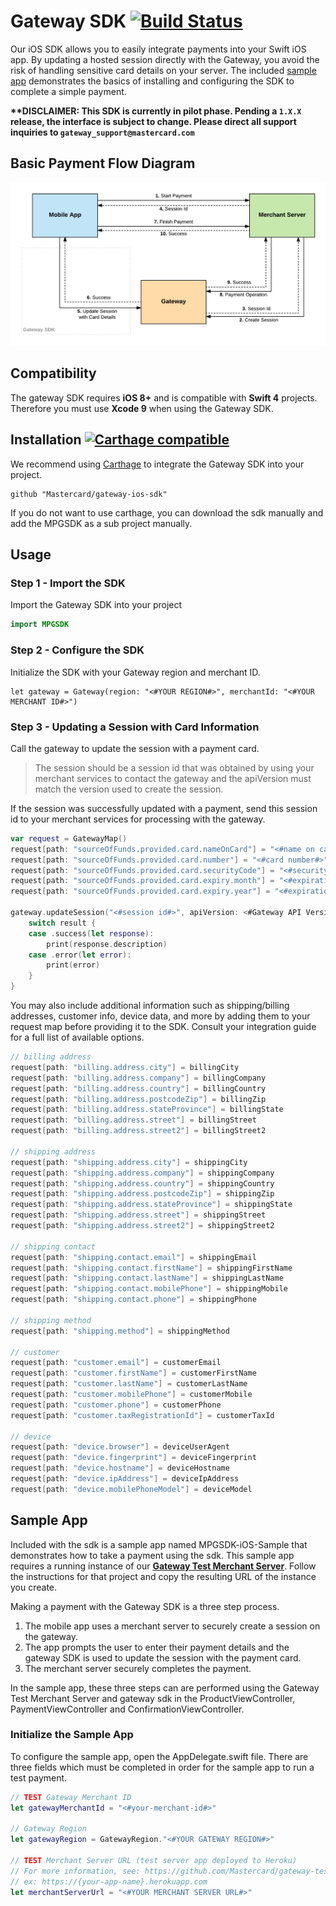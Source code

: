 # Gateway SDK [![Build Status](https://travis-ci.org/Mastercard/gateway-ios-sdk.svg?branch=master)](https://travis-ci.org/Mastercard/gateway-ios-sdk)
Our iOS SDK allows you to easily integrate payments into your Swift iOS app. By updating a hosted session directly with the Gateway, you avoid the risk of handling sensitive card details on your server. The included [sample app](#sample-app) demonstrates the basics of installing and configuring the SDK to complete a simple payment.

**\*\*DISCLAIMER: This SDK is currently in pilot phase. Pending a `1.X.X` release, the interface is subject to change. Please direct all support inquiries to `gateway_support@mastercard.com`**

## Basic Payment Flow Diagram

![Payment Flow](./payment-flow.png "Payment Flow")

## Compatibility

The gateway SDK requires **iOS 8+** and is compatible with **Swift 4** projects. Therefore you must use **Xcode 9** when using the Gateway SDK.

## Installation [![Carthage compatible](https://img.shields.io/badge/Carthage-compatible-4BC51D.svg?style=flat)](https://github.com/Carthage/Carthage)

We recommend using [Carthage]( https://github.com/Carthage/Carthage) to integrate the Gateway SDK into your project.

```
github "Mastercard/gateway-ios-sdk"
```

If you do not want to use carthage, you can download the sdk manually and add the MPGSDK as a sub project manually.

## Usage
### Step 1 - Import the SDK
Import the Gateway SDK into your project

```swift
import MPGSDK
```
### Step 2 - Configure the SDK
Initialize the SDK with your Gateway region and merchant ID.

```
let gateway = Gateway(region: "<#YOUR REGION#>", merchantId: "<#YOUR MERCHANT ID#>")
```

### Step 3 - Updating a Session with Card Information
Call the gateway to update the session with a payment card.

> The session should be a session id that was obtained by using your merchant services to contact the gateway and the apiVersion must match the version used to create the session.

If the session was successfully updated with a payment, send this session id to your merchant services for processing with the gateway.

```swift
var request = GatewayMap()
request[path: "sourceOfFunds.provided.card.nameOnCard"] = "<#name on card#>"
request[path: "sourceOfFunds.provided.card.number"] = "<#card number#>"
request[path: "sourceOfFunds.provided.card.securityCode"] = "<#security code#>"
request[path: "sourceOfFunds.provided.card.expiry.month"] = "<#expiration month#>"
request[path: "sourceOfFunds.provided.card.expiry.year"] = "<#expiration year#>"

gateway.updateSession("<#session id#>", apiVersion: <#Gateway API Version#>, payload: request) { (result) in
    switch result {
    case .success(let response):
        print(response.description)
    case .error(let error):
        print(error)
    }
}
```

You may also include additional information such as shipping/billing addresses, customer info, device data, and more by adding them to your request map before providing it to the SDK. Consult your integration guide for a full list of available options.

```swift
// billing address
request[path: "billing.address.city"] = billingCity
request[path: "billing.address.company"] = billingCompany
request[path: "billing.address.country"] = billingCountry
request[path: "billing.address.postcodeZip"] = billingZip
request[path: "billing.address.stateProvince"] = billingState
request[path: "billing.address.street"] = billingStreet
request[path: "billing.address.street2"] = billingStreet2

// shipping address
request[path: "shipping.address.city"] = shippingCity
request[path: "shipping.address.company"] = shippingCompany
request[path: "shipping.address.country"] = shippingCountry
request[path: "shipping.address.postcodeZip"] = shippingZip
request[path: "shipping.address.stateProvince"] = shippingState
request[path: "shipping.address.street"] = shippingStreet
request[path: "shipping.address.street2"] = shippingStreet2

// shipping contact
request[path: "shipping.contact.email"] = shippingEmail
request[path: "shipping.contact.firstName"] = shippingFirstName
request[path: "shipping.contact.lastName"] = shippingLastName
request[path: "shipping.contact.mobilePhone"] = shippingMobile
request[path: "shipping.contact.phone"] = shippingPhone

// shipping method
request[path: "shipping.method"] = shippingMethod

// customer
request[path: "customer.email"] = customerEmail
request[path: "customer.firstName"] = customerFirstName
request[path: "customer.lastName"] = customerLastName
request[path: "customer.mobilePhone"] = customerMobile
request[path: "customer.phone"] = customerPhone
request[path: "customer.taxRegistrationId"] = customerTaxId

// device
request[path: "device.browser"] = deviceUserAgent
request[path: "device.fingerprint"] = deviceFingerprint
request[path: "device.hostname"] = deviceHostname
request[path: "device.ipAddress"] = deviceIpAddress
request[path: "device.mobilePhoneModel"] = deviceModel
```

## Sample App
Included with the sdk is a sample app named MPGSDK-iOS-Sample that demonstrates how to take a payment using the sdk.  This sample app requires a running instance of our **[Gateway Test Merchant Server]**. Follow the instructions for that project and copy the resulting URL of the instance you create.

Making a payment with the Gateway SDK is a three step process.
1. The mobile app uses a merchant server to securely create a session on the gateway.
2. The app prompts the user to enter their payment details and the gateway SDK is used to update the session with the payment card.
3. The merchant server securely completes the payment.

In the sample app, these three steps can are performed using the Gateway Test Merchant Server and gateway sdk in the ProductViewController, PaymentViewController and ConfirmationViewController.

### Initialize the Sample App

To configure the sample app, open the AppDelegate.swift file. There are three fields which must be completed in order for the sample app to run a test payment.

```swift
// TEST Gateway Merchant ID
let gatewayMerchantId = "<#your-merchant-id#>"

// Gateway Region
let gatewayRegion = GatewayRegion."<#YOUR GATEWAY REGION#>"

// TEST Merchant Server URL (test server app deployed to Heroku)
// For more information, see: https://github.com/Mastercard/gateway-test-merchant-server
// ex: https://{your-app-name}.herokuapp.com
let merchantServerUrl = "<#YOUR MERCHANT SERVER URL#>"
```


[Gateway Test Merchant Server]: https://github.com/Mastercard/gateway-test-merchant-server
[certificate pinning]: https://en.wikipedia.org/wiki/HTTP_Public_Key_Pinning
